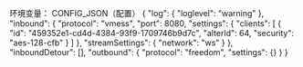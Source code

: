 环境变量： CONFIG_JSON（配置）
{   "log": {     "loglevel": "warning"   },   "inbound": {     "protocol": "vmess",     "port": 8080,     "settings": {       "clients": [         {           "id": "459352e1-cd4d-4384-93f9-1709746b9d7c",           "alterId": 64,           "security": "aes-128-cfb"         }       ]     },     "streamSettings": {       "network": "ws"     }   },   "inboundDetour": [],   "outbound": {     "protocol": "freedom",    "settings": {}   } }
